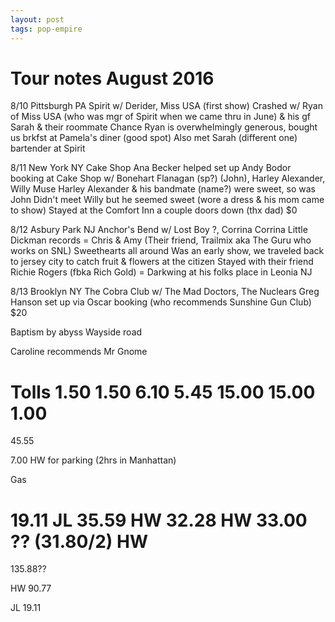 ```yaml
---
layout: post
tags: pop-empire
---
```

Tour notes August 2016
===

  8/10
  Pittsburgh PA
  Spirit
  w/ Derider, Miss USA (first show)
  Crashed w/ Ryan of Miss USA (who was mgr of Spirit when we came thru in June) & his gf Sarah & their roommate Chance
  Ryan is overwhelmingly generous, bought us brkfst at Pamela's diner (good spot)
  Also met Sarah (different one) bartender at Spirit 

  8/11
  New York NY
  Cake Shop
  Ana Becker helped set up
  Andy Bodor booking at Cake Shop
  w/ Bonehart Flanagan (sp?) (John), Harley Alexander, Willy Muse
  Harley Alexander & his bandmate (name?) were sweet, so was John
  Didn't meet Willy but he seemed sweet (wore a dress & his mom came to show)
  Stayed at the Comfort Inn a couple doors down (thx dad)
  $0

  8/12
  Asbury Park NJ
  Anchor's Bend
  w/ Lost Boy ?, Corrina Corrina
  Little Dickman records =
  Chris & Amy
  (Their friend, Trailmix aka The Guru who works on SNL)
  Sweethearts all around
  Was an early show, we traveled back to jersey city to catch fruit & flowers at the citizen
  Stayed with their friend Richie Rogers (fbka Rich Gold) = Darkwing
  at his folks place in Leonia NJ

  8/13
  Brooklyn NY
  The Cobra Club
  w/ The Mad Doctors, The Nuclears
  Greg Hanson set up
  via Oscar booking
  (who recommends Sunshine Gun Club)
  $20

  Baptism by abyss
  Wayside road

  Caroline recommends Mr Gnome

  Tolls
  1.50
  1.50
  6.10
  5.45
  15.00
  15.00
  1.00
  ===
  45.55

  7.00 HW
  for parking (2hrs in Manhattan)

  Gas

  19.11       JL
  35.59       HW
  32.28       HW
  33.00
  ??
  (31.80/2)   HW
  ===
  135.88??


  HW
  90.77

  JL
  19.11
